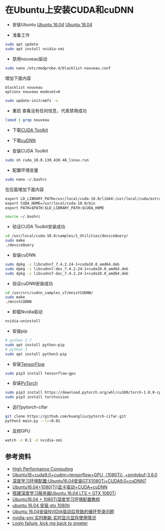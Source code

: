 # 在Ubuntu上安装CUDA和cuDNN

* 安装Ubuntu
[Ubuntu 16.04](http://releases.ubuntu.com/16.04/)
[Ubuntu 18.04](http://releases.ubuntu.com/18.04/)

* 准备工作
```bash
sudo apt update
sudo apt install nvidia-smi
```

* 禁用nouveau驱动
```bash
sudo nano /etc/modprobe.d/blacklist-nouveau.conf
```
增加下面内容
```txt
blacklist nouveau
options nouveau modeset=0
```
```bash
sudo update-initramfs -u
```

* 重启
查看没有任何信息，代表禁用成功
```bash
lsmod | grep nouveau
```

* 下载[CUDA Toolkit](https://developer.nvidia.com/cuda-downloads?target_os=Linux&target_arch=x86_64&target_distro=Ubuntu&target_version=1804&target_type=runfilelocal)
* 下载[cuDNN](https://developer.nvidia.com/rdp/cudnn-download)

* 安装CUDA Toolkit
```bash
sudo sh cuda_10.0.130_410.48_linux.run
```

* 配置环境变量
```bash
sudo nano ~/.bashrc
```
在后面增加下面内容
```txt
export LD_LIBRARY_PATH=/usr/local/cuda-10.0/lib64:/usr/local/cuda/extras/CPUTI/lib64
export CUDA_HOME=/usr/local/cuda-10.0/bin
export PATH=$PATH:$LD_LIBRARY_PATH:$CUDA_HOME
```
```bash
source ~/.bashrc
```

* 验证CUDA Toolkit安装成功
```bash
cd /usr/local/cuda-10.0/samples/1_Utilities/deviceQuery/
sudo make
./deviceQuery
```

* 安装cuDNN
```bash
sudo dpkg -i libcudnn7_7.4.2.24-1+cuda10.0_amd64.deb 
sudo dpkg -i libcudnn7-dev_7.4.2.24-1+cuda10.0_amd64.deb
sudo dpkg -i libcudnn7-doc_7.4.2.24-1+cuda10.0_amd64.deb
```

* 验证cuDNN安装成功
```bash
cd /usr/src/cudnn_samples_v7/mnistCUDNN/
sudo make
./mnistCUDNN
```

* 卸载Nvidia驱动
```bash
nvidia-uninstall
```

* 安装pip
```bash
# python 2.7
sudo apt install python-pip
# python 3
sudo apt install python3-pip
```

* 安装[TensorFlow](https://www.tensorflow.org/install/)
```bash
sudo pip3 install tensorflow-gpu
```

* 安装[PyTorch](https://pytorch.org)
```bash
sudo pip3 install https://download.pytorch.org/whl/cu100/torch-1.0.0-cp36-cp36m-linux_x86_64.whl
sudo pip3 install torchvision
```

* 运行pytorch-cifar
```bash
git clone https://github.com/kuangliu/pytorch-cifar.git
python3 main.py --lr=0.01
```

* 监控GPU
```bash
watch -n 0.1 -d nvidia-smi
```

## 参考资料
* [High Performance Computing](https://developer.nvidia.com/computeworks)
* [Ubuntu18+cuda9.0+cudnn+tensorflow+GPU（1080Ti）+protobuf-3.6.0](https://blog.csdn.net/m0_37407756/article/details/80769952)
* [深度学习环境配置:Ubuntu16.04安装GTX1080Ti+CUDA9.0+cuDNN7](https://www.cnblogs.com/tanwc/p/9375161.html)
* [Ubuntu16.04+1080(Ti)显卡驱动+CUDA+cuDNN](https://blog.csdn.net/lwplwf/article/details/79881699)
* [搭建深度学习服务器Ubuntu 16.04 LTS + GTX 1080Ti](https://www.jianshu.com/p/4e64cb45a5a4)
* [Ubuntu16.04 + 1080Ti深度学习环境配置教程](https://www.jianshu.com/p/5b708817f5d8)
* [ubuntu 16.04 安装 gtx 1080ti](https://blog.csdn.net/lewif/article/details/79083452)
* [Ubuntu 16.04安装NVIDIA驱动后导致的循环登录问题](https://blog.csdn.net/gavinmiaoc/article/details/79748689)
* [nvidia-smi 实时刷新 实时显示显存使用情况](https://blog.csdn.net/sinat_26871259/article/details/82684582)
* [Login failure, kick me back to greeter](https://ubuntuforums.org/showthread.php?t=2361640)
